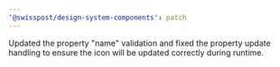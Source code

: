 ```yaml
---
'@swisspost/design-system-components': patch
---
```


Updated the property "name" validation and fixed the property update handling to ensure the icon will be updated correctly during runtime.
